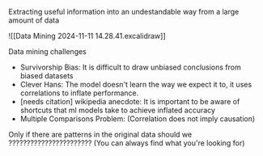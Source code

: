 Extracting useful information into an undestandable way from a large amount of data

![[Data Mining 2024-11-11 14.28.41.excalidraw]]

Data mining challenges
- Survivorship Bias: It is difficult to draw unbiased conclusions from biased datasets
- Clever Hans: The model doesn't learn the way we expect it to, it uses correlations to inflate performance.
- \[needs citation\] wikipedia anecdote: It is important to be aware of shortcuts that ml models take to achieve inflated accuracy
- Multiple Comparisons Problem: (Correlation does not imply causation)

Only if there are patterns in the original data should we ??????????????????????? (You can always find what you're looking for)
